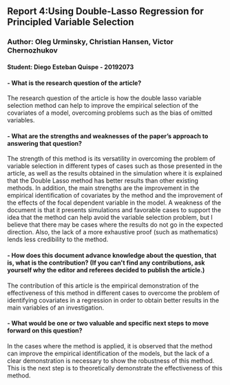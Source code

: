 ## Report 4:Using Double-Lasso Regression for Principled Variable Selection 
### Author: Oleg Urminsky, Christian Hansen, Victor Chernozhukov
#### Student: Diego Esteban Quispe - 20192073
#### - What is the research question of the article?
The research question of the article is how the double lasso variable selection method can help to improve the empirical selection of the covariates of a model, overcoming problems such as the bias of omitted variables.
#### - What are the strengths and weaknesses of the paper’s approach to answering that question?
The strength of this method is its versatility in overcoming the problem of variable selection in different types of cases such as those presented in the article, as well as the results obtained in the simulation where it is explained that the Double Lasso method has better results than other existing methods. In addition, the main strengths are the improvement in the empirical identification of covariates by the method and the improvement of the effects of the focal dependent variable in the model.
A weakness of the document is that it presents simulations and favorable cases to support the idea that the method can help avoid the variable selection problem, but I believe that there may be cases where the results do not go in the expected direction. Also, the lack of a more exhaustive proof (such as mathematics) lends less credibility to the method.
#### - How does this document advance knowledge about the question, that is, what is the contribution? (If you can't find any contributions, ask yourself why the editor and referees decided to publish the article.)
The contribution of this article is the empirical demonstration of the effectiveness of this method in different cases to overcome the problem of identifying covariates in a regression in order to obtain better results in the main variables of an investigation.
#### - What would be one or two valuable and specific next steps to move forward on this question?
In the cases where the method is applied, it is observed that the method can improve the empirical identification of the models, but the lack of a clear demonstration is necessary to show the robustness of this method. This is the next step is to theoretically demonstrate the effectiveness of this method.